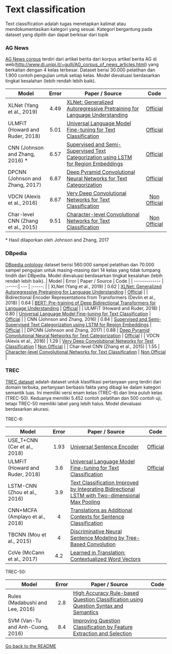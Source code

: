 # Text classification

Text classification adalah tugas menetapkan kalimat atau mendokumentasikan kategori yang sesuai. Kategori bergantung pada dataset yang dipilih dan dapat berkisar dari topik

### AG News

[AG News corpus](https://papers.nips.cc/paper/5782-character-level-convolutional-networks-for-text-classification.pdf)
terdiri dari artikel berita dari korpus artikel berita AG di web(http://www.di.unipi.it/~gulli/AG_corpus_of_news_articles.html)
yang berkaitan dengan 4 kelas terbesar. Dataset berisi 30.000 pelatihan dan 1.900 contoh pengujian untuk setiap kelas. Model dievaluasi berdasarkan tingkat kesalahan (lebih rendah lebih baik).

| Model           | Error  |  Paper / Source | Code |
| ------------- | :-----:| --- | :-----: |
| XLNet (Yang et al., 2019) | 4.49 | [XLNet: Generalized Autoregressive Pretraining for Language Understanding](https://arxiv.org/pdf/1906.08237.pdf) | [Official](https://github.com/zihangdai/xlnet/) |
| ULMFiT (Howard and Ruder, 2018) | 5.01 | [Universal Language Model Fine-tuning for Text Classification](https://arxiv.org/abs/1801.06146) | [Official](http://nlp.fast.ai/ulmfit ) |
| CNN (Johnson and Zhang, 2016) * | 6.57 | [Supervised and Semi-Supervised Text Categorization using LSTM for Region Embeddings](https://arxiv.org/abs/1602.02373) | [Official](https://github.com/riejohnson/ConText ) |
| DPCNN (Johnson and Zhang, 2017) | 6.87 | [Deep Pyramid Convolutional Neural Networks for Text Categorization](http://aclweb.org/anthology/P17-1052) | [Official](https://github.com/riejohnson/ConText ) |
| VDCN (Alexis et al., 2016) | 8.67 | [Very Deep Convolutional Networks for Text Classification](https://arxiv.org/abs/1606.01781) | [Non Official](https://github.com/ArdalanM/nlp-benchmarks/tree/master/src/vdcnn) |
| Char-level CNN (Zhang et al., 2015) | 9.51 | [Character-level Convolutional Networks for Text Classification](https://papers.nips.cc/paper/5782-character-level-convolutional-networks-for-text-classification.pdf) | [Non Official](https://github.com/ArdalanM/nlp-benchmarks/tree/master/src/cnn) |

\* Hasil dilaporkan oleh Johnson and Zhang, 2017

### DBpedia

[DBpedia ontology](https://papers.nips.cc/paper/5782-character-level-convolutional-networks-for-text-classification.pdf) 
dataset berisi 560.000 sampel pelatihan dan 70.000 sampel pengujian untuk masing-masing dari 14 kelas yang tidak tumpang tindih dari DBpedia. Model dievaluasi berdasarkan tingkat kesalahan (lebih rendah lebih baik).
| Model           | Error  |  Paper / Source | Code |
| ------------- | :-----:| --- | :-----: |
| XLNet (Yang et al., 2019) | 0.62 | [XLNet: Generalized Autoregressive Pretraining for Language Understanding](https://arxiv.org/pdf/1906.08237.pdf) | [Official](https://github.com/zihangdai/xlnet/) |
| Bidirectional Encoder Representations from Transformers (Devlin et al., 2018) | 0.64 | [BERT: Pre-training of Deep Bidirectional Transformers for Language Understanding](https://arxiv.org/abs/1810.04805) | [Official](https://github.com/google-research/bert) |
| ULMFiT (Howard and Ruder, 2018) | 0.80 | [Universal Language Model Fine-tuning for Text Classification](https://arxiv.org/abs/1801.06146)  | [Official](http://nlp.fast.ai/ulmfit ) |
| CNN (Johnson and Zhang, 2016) | 0.84 | [Supervised and Semi-Supervised Text Categorization using LSTM for Region Embeddings](https://arxiv.org/abs/1602.02373) | [Official](https://github.com/riejohnson/ConText ) |
| DPCNN (Johnson and Zhang, 2017) | 0.88 | [Deep Pyramid Convolutional Neural Networks for Text Categorization](http://aclweb.org/anthology/P17-1052) | [Official](https://github.com/riejohnson/ConText ) |
| VDCN (Alexis et al., 2016) | 1.29 | [Very Deep Convolutional Networks for Text Classification](https://arxiv.org/abs/1606.01781) |  [Non Official](https://github.com/ArdalanM/nlp-benchmarks/tree/master/src/vdcnn) |
| Char-level CNN (Zhang et al., 2015) | 1.55 | [Character-level Convolutional Networks for Text Classification](https://papers.nips.cc/paper/5782-character-level-convolutional-networks-for-text-classification.pdf) | [Non Official](https://github.com/ArdalanM/nlp-benchmarks/tree/master/src/cnn) |

### TREC

[TREC dataset](http://citeseerx.ist.psu.edu/viewdoc/download?doi=10.1.1.11.2766&rep=rep1&type=pdf) adalah dataset untuk klasifikasi pertanyaan yang terdiri dari domain terbuka, pertanyaan berbasis fakta yang dibagi ke dalam kategori semantik luas. Ini memiliki versi enam kelas (TREC-6) dan lima puluh kelas (TREC-50). Keduanya memiliki 5.452 contoh pelatihan dan 500 contoh uji, tetapi TREC-50 memiliki label yang lebih halus. Model dievaluasi berdasarkan akurasi.

TREC-6:

| Model           | Error  |  Paper / Source | Code |
| ------------- | :-----:| --- | :-----: |
| USE_T+CNN (Cer et al., 2018) | 1.93 | [Universal Sentence Encoder](https://arxiv.org/pdf/1803.11175.pdf) | [Official](https://tfhub.dev/google/universal-sentence-encoder/1) |
| ULMFiT (Howard and Ruder, 2018) | 3.6 | [Universal Language Model Fine-tuning for Text Classification](https://arxiv.org/abs/1801.06146) | [Official](http://nlp.fast.ai/ulmfit ) |
| LSTM-CNN (Zhou et al., 2016) | 3.9 | [Text Classification Improved by Integrating Bidirectional LSTM with Two-dimensional Max Pooling](http://www.aclweb.org/anthology/C16-1329) |
| CNN+MCFA (Amplayo et al., 2018) | 4 | [Translations as Additional Contexts for Sentence Classification](https://arxiv.org/pdf/1806.05516.pdf) |
| TBCNN (Mou et al., 2015) | 4 | [Discriminative Neural Sentence Modeling by Tree-Based Convolution](http://aclweb.org/anthology/D15-1279) |
| CoVe (McCann et al., 2017) | 4.2 | [Learned in Translation: Contextualized Word Vectors](https://arxiv.org/abs/1708.00107) |

TREC-50:

| Model           | Error  |  Paper / Source | Code |
| ------------- | :-----:| --- | :-----: |
| Rules (Madabushi and Lee, 2016) | 2.8 |[High Accuracy Rule-based Question Classification using Question Syntax and Semantics](http://www.aclweb.org/anthology/C16-1116)| |
| SVM (Van-Tu and Anh-Cuong, 2016) | 8.4 | [Improving Question Classification by Feature Extraction and Selection](https://www.researchgate.net/publication/303553351_Improving_Question_Classification_by_Feature_Extraction_and_Selection) | |

[Go back to the README](../README.md)
